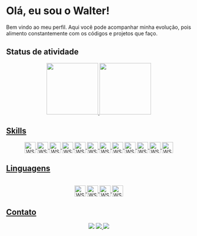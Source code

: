 # Olá, eu sou o Walter!
Bem vindo ao meu perfil.
Aqui você pode acompanhar minha evolução, pois alimento constantemente com os códigos e projetos que faço.


## Status de atividade

<div align="center">
  <a href="https://github.com/WalterSopraniJr">
  <img height="140em" src="https://github-readme-stats.vercel.app/api?username=WalterSopraniJr&show_icons=true&theme=dark&include_all_commits=true&count_private=true"/>
  <img height="140em" src="https://github-readme-stats.vercel.app/api/top-langs/?username=WalterSopraniJr&layout=compact&langs_count=7&theme=dark"/>
</div>
  

  
  ## Skills

   
  <div align="center">
    
  <img align="center" alt="WSJ-Git" height="30"  src="https://img.shields.io/badge/Git-F05032?style=for-the-badge&logo=git&logoColor=white" /> 

  <img align="center" alt="WSJ-nodejs" height="30" src="https://img.shields.io/badge/Node.js-43853D?style=for-the-badge&logo=node.js&logoColor=white" />
  <img align="center" alt="WSJ-dotnet" height="30"  src="https://img.shields.io/badge/.NET-5C2D91?style=for-the-badge&logo=.net&logoColor=white" />
  <img align="center" alt="WSJ-pyc" height="30"  src="https://img.shields.io/badge/PyChamr-000000?style=for-the-badge&logo=pycharm&logoColor=white" />

  <img align="center" alt="WSJ-mysql" height="30"  src="https://img.shields.io/badge/MySQL-00000F?style=for-the-badge&logo=mysql&logoColor=white" />
  <img align="center" alt="WSJ-bi" height="30"  src="https://img.shields.io/badge/Power_BI-F2C811?style=for-the-badge&logo=power-bi&logoColor=white" />  
    
  <img align="center" alt="WSJ-npm" height="30"  src="https://img.shields.io/badge/NPM-CB3837?style=for-the-badge&logo=npm&logoColor=white" /> 
  <img align="center" alt="WSJ-express" height="30"  src="https://img.shields.io/badge/express-000000?style=for-the-badge&logo=express&logoColor=white" />     
  <img align="center" alt="WSJ-sequelize" height="30"  src="https://img.shields.io/badge/sequelize-52B0E7?style=for-the-badge&logo=sequelize&logoColor=white" /> 
  <img align="center" alt="WSJ-nodemon" height="30"  src="https://img.shields.io/badge/nodemon-76D04B?style=for-the-badge&logo=nodemon&logoColor=white" /> 

  <img align="center" alt="WSJ-evernote" height="30" src="https://img.shields.io/badge/evernote-00A82D?style=for-the-badge&logo=evernote&logoColor=white" />     
  <img align="center" alt="WSJ-trello" height="30" src="https://img.shields.io/badge/Trello-0052CC?style=for-the-badge&logo=trello&logoColor=white" />
    
</div>
  
   
  
  
  ## Linguagens 
  
  <div align="center">
    
  <div style="display: inline_block"><br>
    
    
  <img align="center" alt="WSJ-Js" height="30"  src="https://img.shields.io/badge/JavaScript-F7DF1E?style=for-the-badge&logo=javascript&logoColor=black">
  <img align="center" alt="WSJ-CS" height="30"  src="https://img.shields.io/badge/C%23-239120?style=for-the-badge&logo=c-sharp&logoColor=white" />
  <img align="center" alt="WSJ-Python" height="30"  src="https://img.shields.io/badge/Python-3776AB?style=for-the-badge&logo=python&logoColor=white" />
  <img align="center" alt="WSJ-HTML" height="30"  src="https://img.shields.io/badge/HTML-239120?style=for-the-badge&logo=html5&logoColor=white">

</div>
    </div>
   
   ## Contato
   <div align="center">
    
  <a href="https://www.instagram.com/_walterjunior/" target="_blank"><img src="https://img.shields.io/badge/-Instagram-%23E4405F?style=for-the-badge&logo=instagram&logoColor=white" target="_blank"></a>
  <a href = "mailto:waltersopranijr@gmail.com"><img src="https://img.shields.io/badge/-Gmail-%23333?style=for-the-badge&logo=gmail&logoColor=white" target="_blank">      </a>
  <a href="https://www.linkedin.com/in/walter-soprani-junior/" target="_blank"><img src="https://img.shields.io/badge/-LinkedIn-%230077B5?style=for-the-badge&logo=linkedin&logoColor=white" target="_blank"></a> 

 
</div>
    
